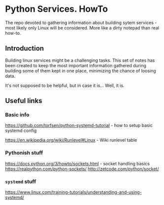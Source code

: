 # Python Services. HowTo
The repo devoted to gathering information about building sytem services - most likely only Linux will be considered.
More like a dirty notepad than real how-to.

## Introduction

Building linux services might be a challenging tasks. This set of notes has been created to keep the most important information gathered during building some of them kept in one place, minimizing the chance of loosing data.

It's not supposed to be helpful, but in case it is... Well, it is.

## Useful links

### Basic info
https://github.com/torfsen/python-systemd-tutorial - how to setup basic systemd config

https://en.wikipedia.org/wiki/Runlevel#Linux - Wiki runlevel table

### Pythonish stuff
https://docs.python.org/3/howto/sockets.html - socket handling basics
https://realpython.com/python-sockets/
http://zetcode.com/python/socket/

### `systemd` stuff
https://www.linux.com/training-tutorials/understanding-and-using-systemd/
